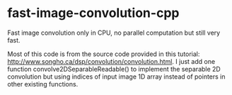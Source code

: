 # fast-image-convolution-cpp

Fast image convolution only in CPU, no parallel computation but still very fast.

Most of this code is from the source code provided in this tutorial: http://www.songho.ca/dsp/convolution/convolution.html. I just add one function convolve2DSeparableReadable() to implement the separable 2D convolution but using indices of input image 1D array instead of pointers in other existing functions.

